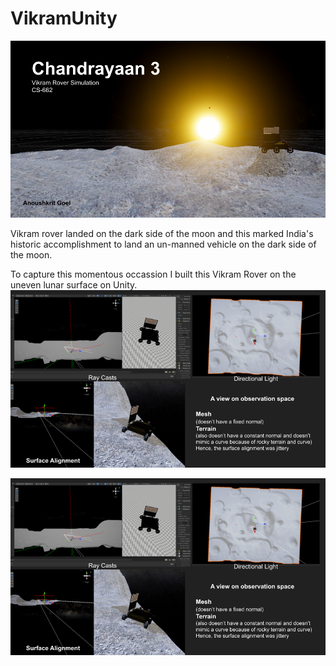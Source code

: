 # VikramUnity

![Chandrayaan](Chandrayaan.png) 

Vikram rover landed on the dark side of the moon and this marked India's historic accomplishment to land an un-manned vehicle on the dark side of the moon. 

To capture this momentous occassion I built this Vikram Rover on the uneven lunar surface on Unity. 
![Observation Space](observation-space.png)


![View Observation Space](view-observation.png)
